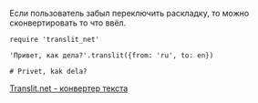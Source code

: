 Если пользователь забыл переключить раскладку, то можно сконвертировать то что ввёл.

    require 'translit_net'

    'Привет, как дела?'.translit({from: 'ru', to: en})

    # Privet, kak dela?


[Translit.net - конвертер текста](http://translit.net/)
